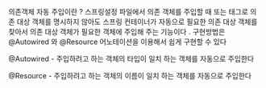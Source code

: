 의존객체 자동 주입이란 ?
스프링설정 파일에서 의존 객체를 주입할 때 <constructor arg> 또는 <property> 태그로 의존 대상 객체를 명시하지 않아도 스프링 컨테이너가 자동으로 필요한 의존 대상 객체를 찾아서 의존 대상 객체가 필요한 객체에 주입해 주는 기능이다 .
구현방법은 @Autowired 와 @Resource 어노테이션을 이용해서 쉽게 구현할 수 있다

@Autowired - 주입하려고 하는 객체의 타입이 일치 하는 객체를 자동으로 주입한다

@Resource  - 주입하려고 하는 객체의 이름이 일치 하는 객체를 자동으로 주입한다